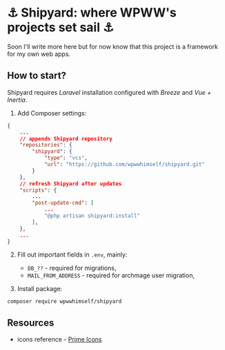 # ⚓ Shipyard: where WPWW's projects set sail ⚓

Soon I'll write more here but for now know that this project is a framework for my own web apps.

## How to start?

Shipyard requires _Laravel_ installation configured with _Breeze_ and _Vue + Inertia_.

1. Add Composer settings:
```json
{
    ...
    // appends Shipyard repository
    "repositories": {
        "shipyard": {
            "type": "vcs",
            "url": "https://github.com/wpwwhimself/shipyard.git"
        }
    },
    // refresh Shipyard after updates
    "scripts": {
        ...
        "post-update-cmd": [
            ...
            "@php artisan shipyard:install"
        ],
    },
    ...
}
```
2. Fill out important fields in `.env`, mainly:
   - `DB_??` - required for migrations,
   - `MAIL_FROM_ADDRESS` - required for archmage user migration,

3. Install package:
```
composer require wpwwhimself/shipyard
```

## Resources

- icons reference - [Prime Icons](https://primevue.org/icons/)
